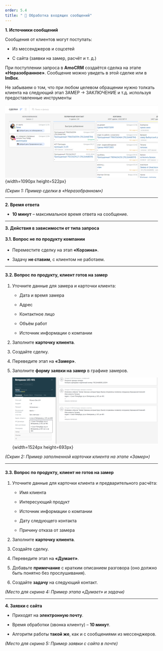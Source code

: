 ```yaml
---
order: 5.4
title: " 📩 Обработка входящих сообщений"
---
```


**1\. Источники сообщений**

Сообщения от клиентов могут поступать:

-  Из мессенджеров и соцсетей

-  С сайта (заявки на замер, расчёт и т. д.)

При поступлении запроса в **AmoCRM** создаётся сделка на этапе **«Неразобранное»**. Сообщение можно увидеть в этой сделке или в **ImBox**.

Не забываем о том, что при любом целевом обращении нужно толкать клиента на следующий этап ЗАМЕР -> ЗАКЛЮЧЕНИЕ и т.д. используя предоставленные инструменты

![](./obrabotke-vkhodyaschikh-soobscheniy.png){width=1090px height=522px}

*(Cкрин 1: Пример сделки в «Неразобранном»)*

---

**2\. Время ответа**

-  **10 минут** – максимальное время ответа на сообщение.

---

**3\. Действия в зависимости от типа запроса**

#### **3\.1. Вопрос не по продукту компании**

-  Переместите сделку на этап **«Корзина»**.

-  Задачу **не ставим**, с клиентом не работаем.

---

#### **3\.2. Вопрос по продукту, клиент готов на замер**

1. Уточните данные для замера и карточки клиента:

   -  Дата и время замера

   -  Адрес

   -  Контактное лицо

   -  Объём работ

   -  Источник информации о компании

2. Заполните **карточку клиента**.

3. Создайте сделку.

4. Переведите этап на **«Замер»**.

5. Заполните **форму заявки на замер** в графике замеров.

   ![](./obrabotke-vkhodyaschikh-soobscheniy-2.png){width=1524px height=693px}

*(Cкрин 2: Пример заполненной карточки клиента на этапе «Замер»)*

---

#### **3\.3. Вопрос по продукту, клиент не готов на замер**

1. Уточните данные для карточки клиента и предварительного расчёта:

   -  Имя клиента

   -  Интересующий продукт

   -  Источник информации о компании

   -  Дату следующего контакта

   -  Причину отказа от замера

2. Заполните **карточку клиента**.

3. Создайте сделку.

4. Переведите этап на **«Думает»**.

5. Добавьте **примечание** с кратким описанием разговора (оно должно быть понятно без прослушивания).

6. Создайте **задачу** на следующий контакт.

*(Место для скрина 4: Пример этапа «Думает» и задачи)*

---

**4\. Заявки с сайта**

-  Приходят на **электронную почту**.

-  Время обработки (звонка клиенту) – **10 минут**.

-  Алгоритм работы **такой же**, как и с сообщениями из мессенджеров.

*(Место для скрина 5: Пример заявки с сайта в почте)*